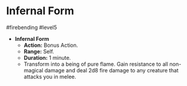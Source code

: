 # Infernal Form
#firebending #level5

- **Infernal Form**
  - **Action:** Bonus Action.
  - **Range:** Self.
  - **Duration:** 1 minute.
  - Transform into a being of pure flame. Gain resistance to all non-magical damage and deal 2d8 fire damage to any creature that attacks you in melee.
